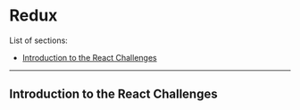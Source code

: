 # Redux

List of sections:

- [Introduction to the React Challenges](#introduction-to-the-react-challenges)

---

## Introduction to the React Challenges
```html
```
